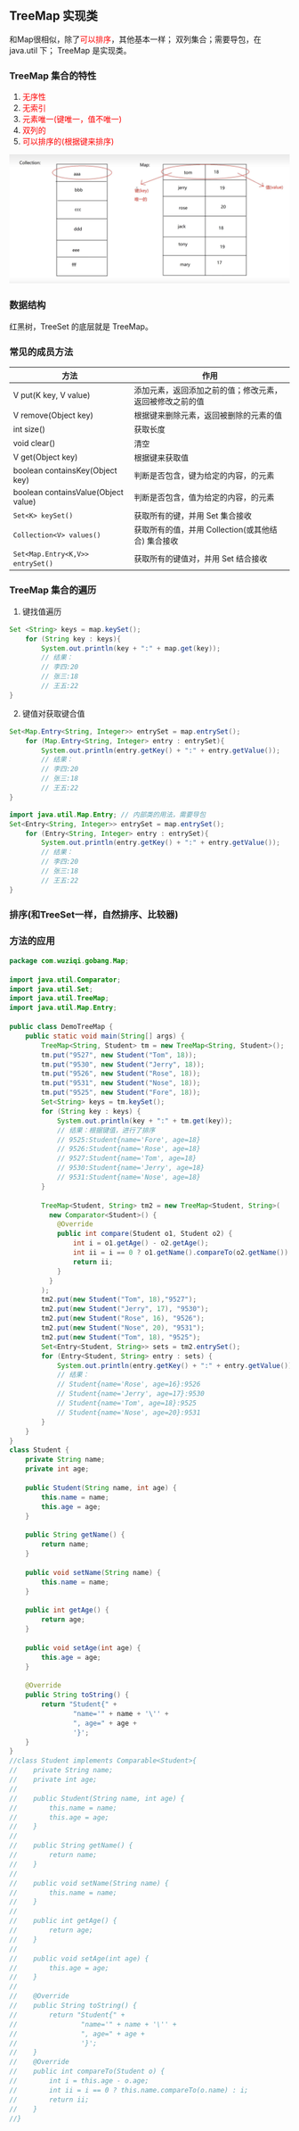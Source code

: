 ## TreeMap 实现类

和<RouteLink active to="/admin/Java/Java常用Api/双列集合Map/Map接口.md">Map</RouteLink>很相似，除了<font color=red>可以排序</font>，其他基本一样；
双列集合；需要导包，在 java.util 下； TreeMap 是实现类。

### TreeMap 集合的特性

1. <font color = red>无序性</font>
2. <font color = red>无索引</font>
3. <font color = red>元素唯一(键唯一，值不唯一)</font>
4. <font color = red>双列的</font>
5. <font color = red>可以排序的(根据键来排序)</font>

![Map特性](../../../images/Map特性.jpg)

### 数据结构

红黑树，<RouteLink active to="/admin/Java/Java常用Api/单例集合Collection/Set/TreeSet实现类.md">TreeSet</RouteLink> 的底层就是 TreeMap。

### 常见的成员方法

| 方法                                | 作用                                                     |
| ----------------------------------- | -------------------------------------------------------- |
| V put(K key, V value)               | 添加元素，返回添加之前的值；修改元素，返回被修改之前的值 |
| V remove(Object key)                | 根据键来删除元素，返回被删除的元素的值                   |
| int size()                          | 获取长度                                                 |
| void clear()                        | 清空                                                     |
| V get(Object key)                   | 根据键来获取值                                           |
| boolean containsKey(Object key)     | 判断是否包含，键为给定的内容，的元素                     |
| boolean containsValue(Object value) | 判断是否包含，值为给定的内容，的元素                     |
| `Set<K> keySet()`                   | 获取所有的键，并用 Set 集合接收                          |
| `Collection<V> values()`            | 获取所有的值，并用 Collection(或其他结合) 集合接收       |
| `Set<Map.Entry<K,V>> entrySet()`    | 获取所有的键值对，并用 Set 结合接收                      |

### TreeMap 集合的遍历

1. 键找值遍历

```java
Set <String> keys = map.keySet();
    for (String key : keys){
        System.out.println(key + ":" + map.get(key));
        // 结果：
        // 李四:20
        // 张三:18
        // 王五:22
}
```

2. 键值对获取键合值

```java
Set<Map.Entry<String, Integer>> entrySet = map.entrySet();
    for (Map.Entry<String, Integer> entry : entrySet){
        System.out.println(entry.getKey() + ":" + entry.getValue());
        // 结果：
        // 李四:20
        // 张三:18
        // 王五:22
}
```

```java
import java.util.Map.Entry; // 内部类的用法，需要导包
Set<Entry<String, Integer>> entrySet = map.entrySet();
    for (Entry<String, Integer> entry : entrySet){
        System.out.println(entry.getKey() + ":" + entry.getValue());
        // 结果：
        // 李四:20
        // 张三:18
        // 王五:22
}
```

### 排序(和<RouteLink active to="/admin/Java/Java常用Api/单例集合Collection/Set/TreeSet实现类.md">TreeSet</RouteLink>一样，自然排序、比较器)

### 方法的应用

```java
package com.wuziqi.gobang.Map;

import java.util.Comparator;
import java.util.Set;
import java.util.TreeMap;
import java.util.Map.Entry;

public class DemoTreeMap {
    public static void main(String[] args) {
        TreeMap<String, Student> tm = new TreeMap<String, Student>();
        tm.put("9527", new Student("Tom", 18));
        tm.put("9530", new Student("Jerry", 18));
        tm.put("9526", new Student("Rose", 18));
        tm.put("9531", new Student("Nose", 18));
        tm.put("9525", new Student("Fore", 18));
        Set<String> keys = tm.keySet();
        for (String key : keys) {
            System.out.println(key + ":" + tm.get(key));
            // 结果：根据键值，进行了排序
            // 9525:Student{name='Fore', age=18}
            // 9526:Student{name='Rose', age=18}
            // 9527:Student{name='Tom', age=18}
            // 9530:Student{name='Jerry', age=18}
            // 9531:Student{name='Nose', age=18}
        }

        TreeMap<Student, String> tm2 = new TreeMap<Student, String>(
          new Comparator<Student>() {
            @Override
            public int compare(Student o1, Student o2) {
                int i = o1.getAge() - o2.getAge();
                int ii = i == 0 ? o1.getName().compareTo(o2.getName()) : i;
                return ii;
            }
          }
        );
        tm2.put(new Student("Tom", 18),"9527");
        tm2.put(new Student("Jerry", 17), "9530");
        tm2.put(new Student("Rose", 16), "9526");
        tm2.put(new Student("Nose", 20), "9531");
        tm2.put(new Student("Tom", 18), "9525");
        Set<Entry<Student, String>> sets = tm2.entrySet();
        for (Entry<Student, String> entry : sets) {
            System.out.println(entry.getKey() + ":" + entry.getValue());
            // 结果：
            // Student{name='Rose', age=16}:9526
            // Student{name='Jerry', age=17}:9530
            // Student{name='Tom', age=18}:9525
            // Student{name='Nose', age=20}:9531
        }
    }
}
class Student {
    private String name;
    private int age;

    public Student(String name, int age) {
        this.name = name;
        this.age = age;
    }

    public String getName() {
        return name;
    }

    public void setName(String name) {
        this.name = name;
    }

    public int getAge() {
        return age;
    }

    public void setAge(int age) {
        this.age = age;
    }

    @Override
    public String toString() {
        return "Student{" +
                "name='" + name + '\'' +
                ", age=" + age +
                '}';
    }
}
//class Student implements Comparable<Student>{
//    private String name;
//    private int age;
//
//    public Student(String name, int age) {
//        this.name = name;
//        this.age = age;
//    }
//
//    public String getName() {
//        return name;
//    }
//
//    public void setName(String name) {
//        this.name = name;
//    }
//
//    public int getAge() {
//        return age;
//    }
//
//    public void setAge(int age) {
//        this.age = age;
//    }
//
//    @Override
//    public String toString() {
//        return "Student{" +
//                "name='" + name + '\'' +
//                ", age=" + age +
//                '}';
//    }
//    @Override
//    public int compareTo(Student o) {
//        int i = this.age - o.age;
//        int ii = i == 0 ? this.name.compareTo(o.name) : i;
//        return ii;
//    }
//}
```
